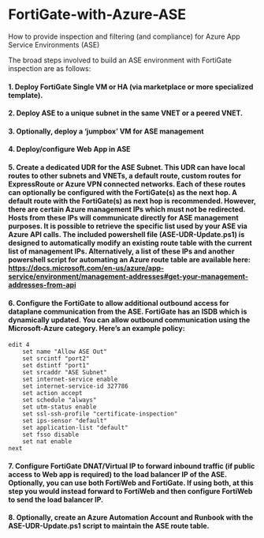 # FortiGate-with-Azure-ASE
How to provide inspection and filtering (and compliance) for Azure App Service Environments (ASE)

The broad steps involved to build an ASE environment with FortiGate inspection are as follows:

#### 1.	Deploy FortiGate Single VM or HA (via marketplace or more specialized template).
#### 2.	Deploy ASE to a unique subnet in the same VNET or a peered VNET.
#### 3.	Optionally, deploy a ‘jumpbox’ VM for ASE management
#### 4.	Deploy/configure Web App in ASE
#### 5.	Create a dedicated UDR for the ASE Subnet.  This UDR can have local routes to other subnets and VNETs, a default route, custom routes for ExpressRoute or Azure VPN connected networks.  Each of these routes can optionally be configured with the FortiGate(s) as the next hop.  A default route with the FortiGate(s) as next hop is recommended.  However, there are certain Azure management IPs which must not be redirected.  Hosts from these IPs will communicate directly for ASE management purposes.  It is possible to retrieve the specific list used by your ASE via Azure API calls.  The included powershell file (ASE-UDR-Update.ps1) is designed to automatically modify an existing route table with the current list of management IPs.  Alternatively, a list of these IPs and another powershell script for automating an Azure route table are available here: https://docs.microsoft.com/en-us/azure/app-service/environment/management-addresses#get-your-management-addresses-from-api
#### 6.	Configure the FortiGate to allow additional outbound access for dataplane communication from the ASE.  FortiGate has an ISDB which is dynamically updated.  You can allow outbound communication using the Microsoft-Azure category.  Here’s an example policy:

    edit 4
        set name "Allow ASE Out"
        set srcintf "port2"
        set dstintf "port1"
        set srcaddr "ASE Subnet"
        set internet-service enable
        set internet-service-id 327786
        set action accept
        set schedule "always"
        set utm-status enable
        set ssl-ssh-profile "certificate-inspection"
        set ips-sensor "default"
        set application-list "default"
        set fsso disable
        set nat enable
    next


#### 7.	  Configure FortiGate DNAT/Virtual IP to forward inbound traffic (if public access to Web app is required) to the load balancer IP of the ASE.  Optionally, you can use both FortiWeb and FortiGate.  If using both, at this step you would instead forward to FortiWeb and then configure FortiWeb to send the load balancer IP.

#### 8.    Optionally, create an Azure Automation Account and Runbook with the ASE-UDR-Update.ps1 script to maintain the ASE route table.
